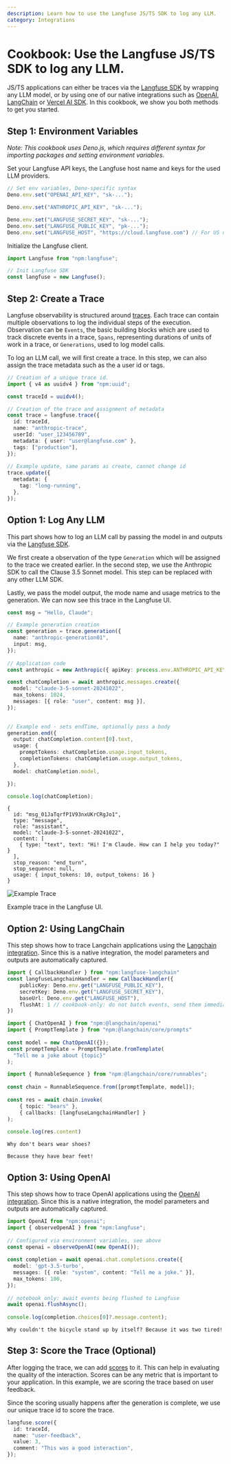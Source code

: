 ```yaml
---
description: Learn how to use the Langfuse JS/TS SDK to log any LLM.
category: Integrations
---
```


# Cookbook: Use the Langfuse JS/TS SDK to log any LLM.

JS/TS applications can either be traces via the [Langfuse SDK](https://langfuse.com/docs/sdk/typescript/guide) by wrapping any LLM model, or by using one of our native integrations such as [OpenAI](https://langfuse.com/docs/integrations/openai/js/get-started), [LangChain](https://langfuse.com/docs/integrations/langchain/example-javascript) or [Vercel AI SDK](https://langfuse.com/docs/integrations/vercel-ai-sdk). In this cookbook, we show you both methods to get you started.

## Step 1: Environment Variables

*Note: This cookbook uses Deno.js, which requires different syntax for importing packages and setting environment variables.*

Set your Langfuse API keys, the Langfuse host name and keys for the used LLM providers.


```typescript
// Set env variables, Deno-specific syntax
Deno.env.set("OPENAI_API_KEY", "sk-...");

Deno.env.set("ANTHROPIC_API_KEY", "sk-...");

Deno.env.set("LANGFUSE_SECRET_KEY", "sk-...");
Deno.env.set("LANGFUSE_PUBLIC_KEY", "pk-...");
Deno.env.set("LANGFUSE_HOST", "https://cloud.langfuse.com") // For US data region, set this to "https://us.cloud.langfuse.com"
```

Initialize the Langfuse client.


```typescript
import Langfuse from "npm:langfuse";

// Init Langfuse SDK
const langfuse = new Langfuse();
```

## Step 2: Create a Trace

Langfuse observability is structured around [traces](https://langfuse.com/docs/tracing#introduction-to-observability--traces-in-langfuse). Each trace can contain multiple observations to log the individual steps of the execution. Observation can be `Events`, the basic building blocks which are used to track discrete events in a trace, `Spans`, representing durations of units of work in a trace,  or `Generations`, used to log model calls. 

To log an LLM call, we will first create a trace. In this step, we can also assign the trace metadata such as the a user id or tags.



```typescript
// Creation of a unique trace id.
import { v4 as uuidv4 } from "npm:uuid";

const traceId = uuidv4();
```


```typescript
// Creation of the trace and assignment of metadata
const trace = langfuse.trace({
  id: traceId,
  name: "anthropic-trace",
  userId: "user_123456789",
  metadata: { user: "user@langfuse.com" },
  tags: ["production"],
});
 
// Example update, same params as create, cannot change id
trace.update({
  metadata: {
    tag: "long-running",
  },
});
```

## Option 1: Log Any LLM

This part shows how to log an LLM call by passing the model in and outputs via the [Langfuse SDK](https://langfuse.com/docs/sdk/typescript/guide).

We first create a observation of the type `Generation` which will be assigned to the trace we created earlier. In the second step, we use the Anthropic SDK to call the Clause 3.5 Sonnet model. This step can be replaced with any other LLM SDK.

Lastly, we pass the model output, the mode name and usage metrics to the generation. We can now see this trace in the Langfuse UI.


```typescript
const msg = "Hello, Claude";

// Example generation creation
const generation = trace.generation({
  name: "anthropic-generation01",
  input: msg,
});
 
// Application code
const anthropic = new Anthropic({ apiKey: process.env.ANTHROPIC_API_KEY });

const chatCompletion = await anthropic.messages.create({
  model: "claude-3-5-sonnet-20241022",
  max_tokens: 1024,
  messages: [{ role: "user", content: msg }],
});
 

// Example end - sets endTime, optionally pass a body
generation.end({
  output: chatCompletion.content[0].text,
  usage: {
    promptTokens: chatCompletion.usage.input_tokens,
    completionTokens: chatCompletion.usage.output_tokens,
  },
  model: chatCompletion.model,

});

console.log(chatCompletion);

```

    {
      id: "msg_01JaTqrfP1V93nxUKrCRgJo1",
      type: "message",
      role: "assistant",
      model: "claude-3-5-sonnet-20241022",
      content: [
        { type: "text", text: "Hi! I'm Claude. How can I help you today?" }
      ],
      stop_reason: "end_turn",
      stop_sequence: null,
      usage: { input_tokens: 10, output_tokens: 16 }
    }


![Example Trace](/images/docs/js-any-llm-cookbook.png)

Example trace in the Langfuse UI.

## Option 2: Using LangChain

This step shows how to trace Langchain applications using the [Langchain integration](https://langfuse.com/docs/integrations/langchain/example-javascript). Since this is a native integration, the model parameters and outputs are automatically captured.


```typescript
import { CallbackHandler } from "npm:langfuse-langchain"
const langfuseLangchainHandler = new CallbackHandler({
    publicKey: Deno.env.get("LANGFUSE_PUBLIC_KEY"),
    secretKey: Deno.env.get("LANGFUSE_SECRET_KEY"),
    baseUrl: Deno.env.get("LANGFUSE_HOST"),
    flushAt: 1 // cookbook-only: do not batch events, send them immediately
})

import { ChatOpenAI } from "npm:@langchain/openai"
import { PromptTemplate } from "npm:@langchain/core/prompts"
 
const model = new ChatOpenAI({});
const promptTemplate = PromptTemplate.fromTemplate(
  "Tell me a joke about {topic}"
);

import { RunnableSequence } from "npm:@langchain/core/runnables";
 
const chain = RunnableSequence.from([promptTemplate, model]);
 
const res = await chain.invoke(
    { topic: "bears" },
    { callbacks: [langfuseLangchainHandler] }
);
 
console.log(res.content)
```

    Why don't bears wear shoes?
    
    Because they have bear feet!


## Option 3: Using OpenAI

This step shows how to trace OpenAI applications using the [OpenAI integration](https://langfuse.com/docs/integrations/openai/js/get-started). Since this is a native integration, the model parameters and outputs are automatically captured.



```typescript
import OpenAI from "npm:openai";
import { observeOpenAI } from "npm:langfuse";
 
// Configured via environment variables, see above
const openai = observeOpenAI(new OpenAI());
 
const completion = await openai.chat.completions.create({
  model: 'gpt-3.5-turbo',
  messages: [{ role: "system", content: "Tell me a joke." }],
  max_tokens: 100,
});
 
// notebook only: await events being flushed to Langfuse
await openai.flushAsync();
 
console.log(completion.choices[0]?.message.content);
```

    Why couldn't the bicycle stand up by itself? Because it was two tired!


## Step 3: Score the Trace (Optional)

After logging the trace, we can add [scores](https://langfuse.com/docs/scores/custom) to it. This can help in evaluating the quality of the interaction. Scores can be any metric that is important to your application. In this example, we are scoring the trace based on user feedback.

Since the scoring usually happens after the generation is complete, we use our unique trace id to score the trace.


```typescript
langfuse.score({
  id: traceId,
  name: "user-feedback",
  value: 3,
  comment: "This was a good interaction",
});
```
